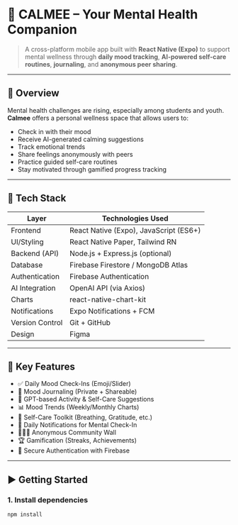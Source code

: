 # 💚 CALMEE – Your Mental Health Companion

> A cross-platform mobile app built with **React Native (Expo)** to support mental wellness through **daily mood tracking**, **AI-powered self-care routines**, **journaling**, and **anonymous peer sharing**.

---

## 🧠 Overview

Mental health challenges are rising, especially among students and youth. **Calmee** offers a personal wellness space that allows users to:

- Check in with their mood
- Receive AI-generated calming suggestions
- Track emotional trends
- Share feelings anonymously with peers
- Practice guided self-care routines
- Stay motivated through gamified progress tracking

---

## 🚀 Tech Stack

| Layer           | Technologies Used                                |
|----------------|---------------------------------------------------|
| Frontend        | React Native (Expo), JavaScript (ES6+)           |
| UI/Styling      | React Native Paper, Tailwind RN                  |
| Backend (API)   | Node.js + Express.js (optional)                  |
| Database        | Firebase Firestore / MongoDB Atlas               |
| Authentication  | Firebase Authentication                          |
| AI Integration  | OpenAI API (via Axios)                           |
| Charts          | react-native-chart-kit                           |
| Notifications   | Expo Notifications + FCM                         |
| Version Control | Git + GitHub                                     |
| Design          | Figma                                            |

---

## 📱 Key Features

- ✅ Daily Mood Check-Ins (Emoji/Slider)
- 📖 Mood Journaling (Private + Shareable)
- 🤖 GPT-based Activity & Self-Care Suggestions
- 📊 Mood Trends (Weekly/Monthly Charts)
- 🧘 Self-Care Toolkit (Breathing, Gratitude, etc.)
- 🔔 Daily Notifications for Mental Check-In
- 🧑‍🤝‍🧑 Anonymous Community Wall
- 🏆 Gamification (Streaks, Achievements)
- 🔐 Secure Authentication with Firebase

---

## ▶️ Getting Started

### 1. Install dependencies

```bash
npm install
